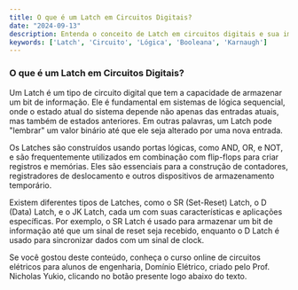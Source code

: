 ```yaml
---
title: O que é um Latch em Circuitos Digitais?
date: "2024-09-13"
description: Entenda o conceito de Latch em circuitos digitais e sua importância na engenharia elétrica.
keywords: ['Latch', 'Circuito', 'Lógica', 'Booleana', 'Karnaugh']
---
```


### O que é um Latch em Circuitos Digitais?

Um Latch é um tipo de circuito digital que tem a capacidade de armazenar um bit de informação. Ele é fundamental em sistemas de lógica sequencial, onde o estado atual do sistema depende não apenas das entradas atuais, mas também de estados anteriores. Em outras palavras, um Latch pode "lembrar" um valor binário até que ele seja alterado por uma nova entrada.

Os Latches são construídos usando portas lógicas, como AND, OR, e NOT, e são frequentemente utilizados em combinação com flip-flops para criar registros e memórias. Eles são essenciais para a construção de contadores, registradores de deslocamento e outros dispositivos de armazenamento temporário.

Existem diferentes tipos de Latches, como o SR (Set-Reset) Latch, o D (Data) Latch, e o JK Latch, cada um com suas características e aplicações específicas. Por exemplo, o SR Latch é usado para armazenar um bit de informação até que um sinal de reset seja recebido, enquanto o D Latch é usado para sincronizar dados com um sinal de clock.

Se você gostou deste conteúdo, conheça o curso online de circuitos elétricos para alunos de engenharia, Domínio Elétrico, criado pelo Prof. Nicholas Yukio, clicando no botão presente logo abaixo do texto.